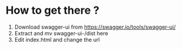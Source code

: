 # How to get there ? 

1. Download swagger-ui from https://swagger.io/tools/swagger-ui/
2. Extract and mv swagger-ui-<version>/dist here
3. Edit index.html and change the url
